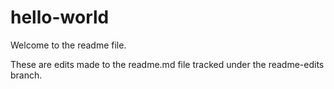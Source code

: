 # hello-world

Welcome to the readme file.

These are edits made to the readme.md file tracked under the readme-edits branch.
